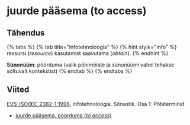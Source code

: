 # juurde pääsema \(to access\)

## Tähendus

{% tabs %}
{% tab title="Infotehnoloogia" %}
{% hint style="info" %}
ressursi \(_resource_\) kasutamist saavutama \(_obtain_\).
{% endhint %}

**Sünonüüm**: pöörduma \(valik põhimõiste ja sünonüümi vahel tehakse sõltuvalt kontekstist\)
{% endtab %}
{% endtabs %}

## Viited

[EVS-ISO/IEC 2382-1:1998](https://www.evs.ee/et/evs-iso-iec-2382-1-1998), Infotehnoloogia. Sõnastik. Osa 1: Põhiterminid

* [juurde pääsema, pöörduma \(_to access_\)](https://www.eki.ee/dict/its/index.cgi?Q=D05DF518-6C03-1014-88DC-FC5F0DBED45A&F=GUID&C01=1&C02=0&C10=1)

